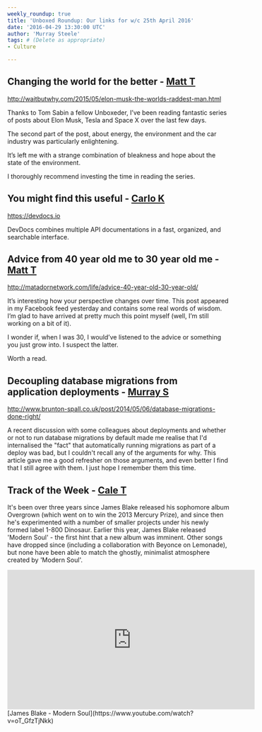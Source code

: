 ```yaml
---
weekly_roundup: true
title: 'Unboxed Roundup: Our links for w/c 25th April 2016'
date: '2016-04-29 13:30:00 UTC'
author: 'Murray Steele'
tags: # (Delete as appropriate)
- Culture

---
```


## Changing the world for the better - [Matt T](/people#matt-turrell)

http://waitbutwhy.com/2015/05/elon-musk-the-worlds-raddest-man.html

Thanks to Tom Sabin a fellow Unboxeder, I’ve been reading fantastic series of posts about Elon Musk, Tesla and Space X over the last few days.

The second part of the post, about energy, the environment and the car industry was particularly enlightening.

It’s left me with a strange combination of bleakness and hope about the state of the environment.

I thoroughly recommend investing the time in reading the series.

## You might find this useful - [Carlo K](/people#carlo-kruger)

https://devdocs.io

DevDocs combines multiple API documentations in a fast, organized, and searchable interface.

## Advice from 40 year old me to 30 year old me - [Matt T](/people#matt-turrell)

http://matadornetwork.com/life/advice-40-year-old-30-year-old/

It’s interesting how your perspective changes over time. This post appeared in my Facebook feed yesterday and contains some real words of wisdom. I’m glad to have arrived at pretty much this point myself (well, I’m still working on a bit of it).

I wonder if, when I was 30, I would’ve listened to the advice or something you just grow into. I suspect the latter.

Worth a read.

## Decoupling database migrations from application deployments - [Murray S](/people#murray-steele)

http://www.brunton-spall.co.uk/post/2014/05/06/database-migrations-done-right/

A recent discussion with some colleagues about deployments and whether or not to run database migrations by default made me realise that I'd internalised the "fact" that automatically running migrations as part of a deploy was bad, but I couldn't recall any of the arguments for why.  This article gave me a good refresher on those arguments, and even better I find that I still agree with them.  I just hope I remember them this time.

## Track of the Week - [Cale T](/people)

It's been over three years since James Blake released his sophomore album Overgrown (which went on to win the 2013 Mercury Prize), and since then he's experimented with a number of smaller projects under his newly formed label 1-800 Dinosaur. Earlier this year, James Blake released 'Modern Soul' - the first hint that a new album was imminent. Other songs have dropped since (including a collaboration with Beyonce on Lemonade), but none have been able to match the ghostly, minimalist atmosphere created by 'Modern Soul'.

<iframe width="560" height="315" src="https://www.youtube.com/embed/oT_GfzTjNkk" frameborder="0" allowfullscreen></iframe>
[James Blake - Modern Soul](https://www.youtube.com/watch?v=oT_GfzTjNkk)
